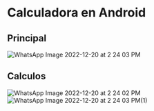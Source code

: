# Calculadora en Android
## Principal
![WhatsApp Image 2022-12-20 at 2 24 03 PM](https://user-images.githubusercontent.com/83193118/208750924-455588e8-88ca-4654-b2c7-9565e34a067b.jpeg)
## Calculos
![WhatsApp Image 2022-12-20 at 2 24 02 PM](https://user-images.githubusercontent.com/83193118/208750903-7f2ec4c1-c0a6-42ae-9dee-43a2868ec6e5.jpeg)
![WhatsApp Image 2022-12-20 at 2 24 03 PM(1)](https://user-images.githubusercontent.com/83193118/208750915-3978eddb-22dd-4c5a-abc6-c85019b9a919.jpeg)
